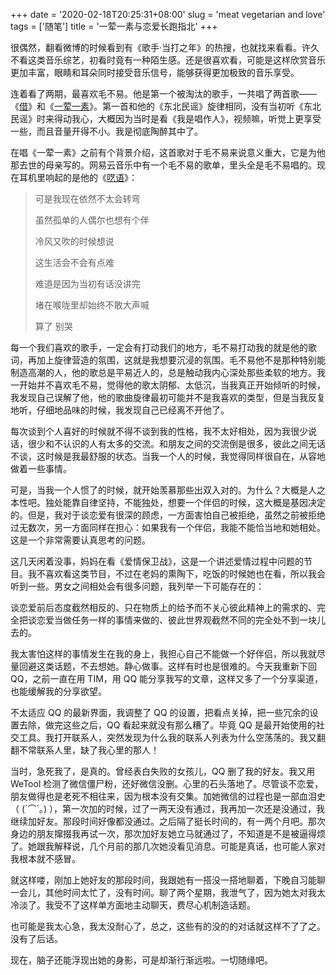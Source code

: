+++
date = '2020-02-18T20:25:31+08:00'
slug = 'meat vegetarian and love'
tags = ['随笔']
title = '一荤一素与恋爱长跑指北'
+++

很偶然，翻看微博的时候看到有《歌手·当打之年》的热搜，也就找来看看。许久不看这类音乐综艺，初看时竟有一种陌生感。还是很喜欢看，可能是这样欣赏音乐更加丰富，眼睛和耳朵同时接受音乐信号，能够获得更加极致的音乐享受。

连着看了两期，最喜欢毛不易。他是第一个被淘汰的歌手，一共唱了两首歌——《[借](https://v.qq.com/x/cover/mzc002002h4z3iy/y0033i4qyd9.html)》和《[一荤一素](https://v.qq.com/x/cover/mzc0020087k3tvc/m0033e3uonj.html)》。第一首和他的《东北民谣》旋律相同，没有当初听《东北民谣》时来得动我心，大概因为当时是看《我是唱作人》，视频嘛，听觉上更享受一些，而且音量开得不小。我是彻底陶醉其中了。

在唱《一荤一素》之前有个背景介绍，这首歌对于毛不易来说意义重大，它是为他那去世的母亲写的。网易云音乐中有一个毛不易的歌单，里头全是毛不易唱的。现在耳机里响起的是他的《[呓语](http://music.163.com/song?id=1417862046&userid=625098275)》：

> 可是我现在依然不太会转弯
>
> 虽然孤单的人偶尔也想有个伴
>
> 冷风又吹的时候想说
>
> 这生活会不会有点难
>
> 难道是因为当初有话没讲完
>
> 堵在喉咙里却始终不敢大声喊
>
> 算了 别哭
>

每一个我们喜欢的歌手，一定会有打动我们的地方，毛不易打动我的就是他的歌词，再加上旋律营造的氛围，这就是我想要沉浸的氛围。毛不易他不是那种特别能制造高潮的人，他的歌总是平易近人的，总是触动我内心深处那些柔软的地方。我一开始并不喜欢毛不易，觉得他的歌太阴郁、太低沉，当我真正开始倾听的时候，我发现自己误解了他，他的歌曲旋律最初可能并不是我喜欢的类型，但是当我反复地听，仔细地品味的时候，我发现自己已经离不开他了。

每次谈到个人喜好的时候就不得不谈到我的性格，我不太好相处，因为我很少说话，很少和不认识的人有太多的交流。和朋友之间的交流倒是很多，彼此之间无话不谈，这时候是我最舒服的状态。当我一个人的时候，我觉得同样很自在，从容地做着一些事情。

可是，当我一个人惯了的时候，就开始羡慕那些出双入对的。为什么？大概是人之本性吧。独处能靠自律坚持，不能独处，想要一个伴侣的时候，这大概是基因决定的。但是，我对于谈恋爱有很深的顾虑，一方面害怕自己被拒绝，虽然之前被拒绝过无数次，另一方面同样在担心：如果我有一个伴侣，我能不能恰当地和她相处。这是一个非常需要认真思考的问题。

这几天闲着没事，妈妈在看《爱情保卫战》，这是一个讲述爱情过程中问题的节目。我不喜欢看这类节目，不过在老妈的熏陶下，吃饭的时候她也在看，所以我会听到一些。男女之间相处会有很多问题，我列举一下可能存在的：

谈恋爱前后态度截然相反的、只在物质上的给予而不关心彼此精神上的需求的、完全把谈恋爱当做任务一样的事情来做的、彼此世界观截然不同的完全处不到一块儿去的。

我太害怕这样的事情发生在我的身上，我担心自己不能做一个好伴侣，所以我就尽量回避这类话题，不去想她。静心做事。这样有时也是很难的。今天我重新下回 QQ，之前一直在用 TIM，用 QQ 能分享我写的文章，这样又多了一个分享渠道，也能缓解我的分享欲望。

不太适应 QQ 的最新界面，我调整了 QQ 的设置，把看点关掉，把一些冗余的设置去除，做完这些之后，QQ 看起来就没有那么糟了。毕竟 QQ 是最开始使用的社交工具。我打开联系人，突然发现为什么我的联系人列表为什么空荡荡的。我又翻翻不常联系人里，缺了我心里的那人！

当时，急死我了，是真的。曾经表白失败的女孩儿，QQ 删了我的好友。我又用 WeTool 检测了微信僵尸粉，还好微信没删。心里的石头落地了。尽管谈不恋爱，朋友做得也是老死不相往来，因为根本没有交集。加她微信的过程也是一部血泪史（ (´⌒`｡) ），第一次加的时候，过了一两天没有通过，我再加一次还是没通过，我继续加好友。那段时间好像都没通过。之后隔了挺长时间的，有一两个月吧。那次身边的朋友撺掇我再试一次，那次加好友她立马就通过了，不知道是不是被逼得烦了。她跟我解释说，几个月前的那几次她没看见消息。可能是真话，也可能人家对我根本就不感冒。

就这样喽，刚加上她好友的那段时间，我跟她有一搭没一搭地聊着，下晚自习能聊一会儿，其他时间太忙了，没有时间。聊了两个星期，我泄气了，因为她太对我太冷淡了。我受不了这样单方面地主动聊天，费尽心机制造话题。

也可能是我太心急，我太没耐心了，总之，这些有的没的的对话就这样不了了之。没有了后话。

现在，脑子还能浮现出她的身影，可是却渐行渐远啦。一切随缘吧。

